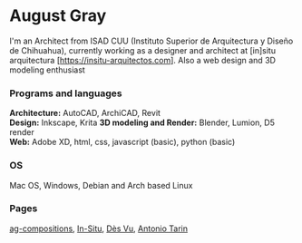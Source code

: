 # August Gray
I'm an Architect from ISAD CUU (Instituto Superior de Arquitectura y Diseño de Chihuahua), currently working as a designer and architect at [in]situ arquitectura [<https://insitu-arquitectos.com>]. Also a web design and 3D modeling enthusiast
### Programs and languages
**Architecture:** AutoCAD, ArchiCAD, Revit  
**Design:** Inkscape, Krita
**3D modeling and Render:** Blender, Lumion, D5 render  
**Web:** Adobe XD, html, css, javascript (basic), python (basic)
### OS
Mac OS, Windows, Debian and Arch based Linux
### Pages
[ag-compositions](https://ag-compositions.com/ "WIP"), [In-Situ](https://insitu-arquitectos.com/), [Dès Vu](https://hellodesvu.com/), [Antonio Tarin](https://antonio-tarin.com/)

